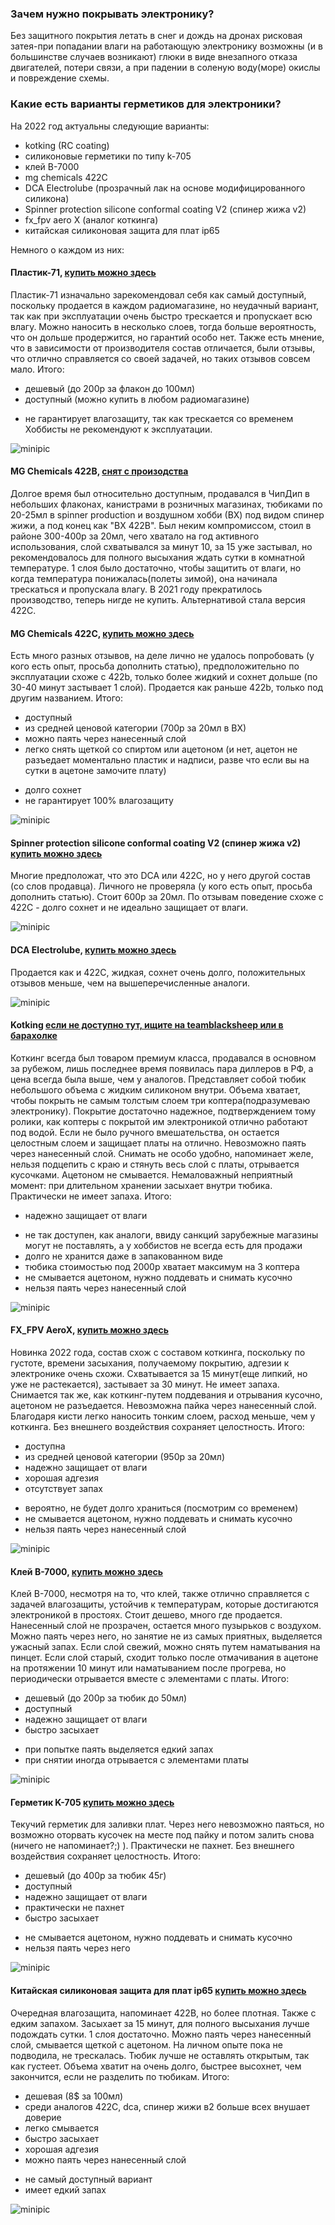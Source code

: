 ### Зачем нужно покрывать электронику?

Без защитного покрытия летать в снег и дождь на дронах рисковая затея-при попадании влаги на работающую электронику возможны (и в большинстве случаев возникают) глюки в виде внезапного отказа двигателей, потери связи, а при падении в соленую воду(море) окислы и повреждение схемы.

### Какие есть варианты герметиков для электроники?

На 2022 год актуальны следующие варианты:
* kotking (RC coating)
* силиконовые герметики по типу k-705
* клей B-7000
* mg chemicals 422С
* DCA Electrolube (прозрачный лак на основе модифицированного силикона)
* Spinner protection silicone conformal coating V2 (спинер жижа v2)
* fx_fpv aero X (аналог коткинга)
* китайская силиконовая защита для плат ip65

Немного о каждом из них:
#### Пластик-71, [купить можно здесь](https://www.chipdip.ru/product/plastik-71-100)
Пластик-71 изначально зарекомендовал себя как самый доступный, поскольку продается в каждом радиомагазине, но неудачный вариант, так как при эксплуатации очень быстро трескается и пропускает всю влагу. Можно наносить в несколько слоев, тогда больше вероятность, что он дольше продержится, но гарантий особо нет. Также есть мнение, что в зависимости от производителя состав отличается, были отзывы, что отлично справляется со своей задачей, но таких отзывов совсем мало. Итого:
+ дешевый (до 200р за флакон до 100мл)
+ доступный (можно купить в любом радиомагазине)
- не гарантирует влагозащиту, так как трескается со временем
Хоббисты не рекомендуют к эксплуатации.

![minipic](https://cdn1.ozone.ru/s3/multimedia-1/wc1200/6125209837.jpg)

#### MG Chemicals 422B, [снят с произодства]()
Долгое время был относительно доступным, продавался в ЧипДип в небольших флаконах, канистрами в розничных магазинах, тюбиками по 20-25мл в spinner production и воздушном хобби (ВХ) под видом спинер жижи, а под конец как "ВХ 422B". Был неким компромиссом, стоил в районе 300-400р за 20мл, чего хватало на год активного использования, слой схватывался за минут 10, за 15 уже застывал, но рекомендовалось для полного высыхания ждать сутки в комнатной температуре. 1 слоя было достаточно, чтобы защитить от влаги, но когда температура понижалась(полеты зимой), она начинала трескаться и пропускала влагу. В 2021 году прекратилось производство, теперь нигде не купить. Альтернативой стала версия 422С.

#### MG Chemicals 422C, [купить можно здесь](https://air-hobby.ru/katalog/product/2420-mg-chemicals-422s-silikonovoe-zashchitnoe-pokritie-20ml.html)
Есть много разных отзывов, на деле лично не удалось попробовать (у кого есть опыт, просьба дополнить статью), предположительно по эксплуатации схоже с 422b, только более жидкий и сохнет дольше (по 30-40 минут застывает 1 слой). Продается как раньше 422b, только под другим названием. Итого:
+ доступный
+ из средней ценовой категории (700р за 20мл в ВХ)
+ можно паять через нанесенный слой
+ легко снять щеткой со спиртом или ацетоном (и нет, ацетон не разъедает моментально пластик и надписи, разве что если вы на сутки в ацетоне замочите плату)
- долго сохнет
- не гарантирует 100% влагозащиту

![minipic](https://air-hobby.ru/components/com_virtuemart/shop_image/product/422_silikonovoe_zaschitnoe_pokrytie_18ml_5f748e262abf2.jpg)

#### Spinner protection silicone conformal coating V2 (спинер жижа v2) [купить можно здесь](https://www.spinnerproduction.ru/catalog-0-846)
Многие предположат, что это DCA или 422C, но у него другой состав (со слов продавца). Личного не проверяла (у кого есть опыт, просьба дополнить статью). Стоит 600р за 20мл. По отзывам поведение схоже с 422C - долго сохнет и не идеально защищает от влаги.

![minipic](https://www.spinnerproduction.ru/crop_image/spinner/mainr846tekstil-tekstil-20210607_223838.jpg)

#### DCA Electrolube, [купить можно здесь](https://air-hobby.ru/katalog/product/2286-dca-electrolube-prozrachniy-lak-na-osnove-modifitsirovannogo-silikona-20ml.html)
Продается как и 422C, жидкая, сохнет очень долго, положительных отзывов меньше, чем на вышеперечисленные аналоги.

![minipic](https://air-hobby.ru/components/com_virtuemart/shop_image/product/lectrolube_prozrachnyy_lak_na_osnove_modificirovannogo_silikona_25ml_59fb07f1eb67b.jpg)

#### Kotking [если не доступно тут, ищите на teamblacksheep или в барахолке](https://microdroneshop.ru/product/kotking)
Коткинг всегда был товаром премиум класса, продавался в основном за рубежом, лишь последнее время появилась пара диллеров в РФ, а цена всегда была выше, чем у аналогов. Представляет собой тюбик небольшого объема с жидким силиконом внутри. Объема хватает, чтобы покрыть не самым толстым слоем три коптера(подразумеваю электронику). Покрытие достаточно надежное, подтверждением тому ролики, как коптеры с покрытой им электроникой отлично работают под водой. Если не было ручного вмешательства, он остается целостным слоем и защищает платы на отлично. Невозможно паять через нанесенный слой. Снимать не особо удобно, напоминает желе, нельзя подцепить с краю и стянуть весь слой с платы, отрывается кусочками. Ацетоном не смывается. Немаловажный неприятный момент: при длительном хранении засыхает внутри тюбика. Практически не имеет запаха. Итого:
+ надежно защищает от влаги
- не так доступен, как аналоги, ввиду санкций зарубежные магазины могут не поставлять, а у хоббистов не всегда есть для продажи
- долго не хранится даже в запакованном виде
- тюбика стоимостью под 2000р хватает максимум на 3 коптера
- не смывается ацетоном, нужно поддевать и снимать кусочно
- нельзя паять через нанесенный слой

![minipic](https://kotking.com/wp-content/uploads/2021/12/new02-1536x864.jpg)

#### FX_FPV AeroX, [купить можно здесь](https://quadro.team/goods/aerox)
Новинка 2022 года, состав схож с составом коткинга, поскольку по густоте, времени засыхания, получаемому покрытию, адгезии к электронике очень схожи. Схватывается за 15 минут(еще липкий, но уже не растекается), застывает за 30 минут. Не имеет запаха. Снимается так же, как коткинг-путем поддевания и отрывания кусочно, ацетоном не разъедается. Невозможна пайка через нанесенный слой. Благодаря кисти легко наносить тонким слоем, расход меньше, чем у коткинга. Без внешнего воздействия сохраняет целостность. Итого:
+ доступна
+ из средней ценовой категории (950р за 20мл)
+ надежно защищает от влаги
+ хорошая адгезия
+ отсутствует запах
- вероятно, не будет долго храниться (посмотрим со временем)
- не смывается ацетоном, нужно поддевать и снимать кусочно
- нельзя паять через нанесенный слой

![minipic](https://i1.stat01.com/2/6877/168763447/075a3e/photo2022-03-3122-19-17-jpg.jpg)

#### Клей B-7000, [купить можно здесь](https://www.wildberries.ru/catalog/14059777/detail.aspx)
Клей B-7000, несмотря на то, что клей, также отлично справляется с задачей влагозащиты, устойчив к температурам, которые достигаются электроникой в простоях. Стоит дешево, много где продается. Нанесенный слой не прозрачен, остается много пузырьков с воздухом. Можно паять через него, но занятие не из самых приятных, выделяется ужасный запах. Если слой свежий, можно снять путем наматывания на пинцет. Если слой старый, сходит только после отмачивания в ацетоне на протяжении 10 минут или наматыванием после прогрева, но периодически отрывается вместе с элементами с платы. Итого:
+ дешевый (до 200р за тюбик до 50мл)
+ доступный
+ надежно защищает от влаги
+ быстро засыхает
- при попытке паять выделяется едкий запах
- при снятии иногда отрывается с элементами платы

![minipic](https://avatars.mds.yandex.net/get-mpic/5288781/img_id9048331639805302261.jpeg/orig)

#### Герметик K-705  [купить можно здесь](https://www.chipdip.ru/product0/8007750824)
Текучий герметик для заливки плат. Через него невозможно паяться, но возможно оторвать кусочек на месте под пайку и потом залить снова (ничего не напоминает?;) ). Практически не пахнет. Без внешнего воздействия сохраняет целостность. Итого:
+ дешевый (до 400р за тюбик 45г)
+ доступный
+ надежно защищает от влаги
+ практически не пахнет
+ быстро засыхает
- не смывается ацетоном, нужно поддевать и снимать кусочно
- нельзя паять через него

![minipic](https://aliradar.com/api/image?url=https%3A%2F%2Fae01.alicdn.com%2Fkf%2FHTB1y0szNhYaK1RjSZFnq6y80pXan%2F705-Silicone-Clear-Sealing-Glue-Waterproof-Heat-Resist-For-Electron-Component-Adhesives-Sealers.jpg_220x220.jpg_Q70.jpg_.webp)

#### Китайская силиконовая защита для плат ip65 [купить можно здесь](https://a.aliexpress.com/_mKX5LuM)
Очередная влагозащита, напоминает 422B, но более плотная. Также с едким запахом. Засыхает за 15 минут, для полного высыхания лучше подождать сутки. 1 слоя достаточно. Можно паять через нанесенный слой, смывается щеткой с ацетоном. На личном опыте пока не подводила, не трескалась. Тюбик лучше не оставлять открытым, так как густеет. Объема хватит на очень долго, быстрее высохнет, чем закончится, если не разделить по тюбикам. Итого:
+ дешевая (8$ за 100мл)
+ среди аналогов 422C, dca, спинер жижи в2 больше всех внушает доверие
+ легко смывается
+ быстро засыхает
+ хорошая адгезия
+ можно паять через нанесенный слой
- не самый доступный вариант
- имеет едкий запах

![minipic](https://ae04.alicdn.com/kf/S96c49d979a85429bb51021eaedfa4832M/-.jpg)
